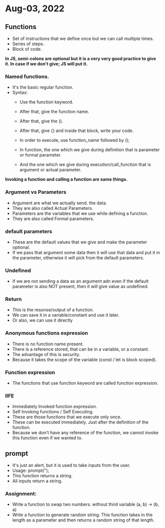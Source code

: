 # Aug-03, 2022


## Functions
- Set of instructions that we define once but we can call multiple times.
- Series of steps.
- Block of code.

**In JS, semi-colons are optional but it is a very very good practice to give it. In case if we don't give; JS will put it.**

### Named functions.
- It's the basic regular function.
- Syntax: 
    - Use the function keyword.
    - After that, give the function name.
    - After that, give the ().
    - After that, give {} and inside that block, write your code.
    - In order to execute, use function_name followed by ();

    - In function, the one which we give during definition that is parameter or formal parameter.
    - And the one which we give during execution/call_function that is argument or actual parameter.

**Invoking a function and calling a function are same things.**

### Argument vs Parameters
- Argument are what we actually send. the data.
- They are also called Actual Parameters.
- Parameters are the variables that we use while defining a function.
- They are also called Formal parameters.

### default parameters
- These are the default values that we give and make the parameter optional.
- If we pass that argument some data then it will use that data and put it in the parameter, otherwise it will pick from the default parameters.

### Undefined
- If we are not sending a data as an argument adn even if the default parameter is also NOT present, then it will give value as undefined.

### Return
- This is the resonse/output of a function.
- We can save it in a variable/constant and use it later.
- Or also, we can use it directly

### Anonymous functions expression
- There is no function name present.
- There is a reference stored, that can be in a variable, or a constant.
- The advantage of this is security.
- Because it takes the scope of the variable (const / let is block scoped).

### Function expression
- The functions that use function keyword are called function expression.

### IIFE
- Immediately Invoked function expression.
- Self Invoking  functions / Self Executing.
- These are those functions that we execute only once.
- These can be executed immediately. Just after the definition of the function.
- Because we don't have any reference of the function, we cannot invoke this function even if we wanted to.

## prompt 
- It's just an alert, but it is used to take inputs from the user.
- Usage: prompt("<Argument>);
- This function returns a string.
- All inputs return a string.

### Assignment:
- Write a function to swap two numbers. without third variable
(a, b) -> (b, a)
- Write a function to generate random string. This function takes in the length as a parameter and then returns a random string of that length.